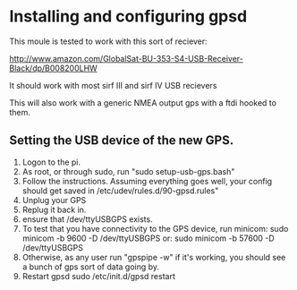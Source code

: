 # Installing and configuring gpsd 

This moule is tested to work with this sort of reciever:

http://www.amazon.com/GlobalSat-BU-353-S4-USB-Receiver-Black/dp/B008200LHW

It should work with most sirf III and sirf IV USB recievers

This will also work with a generic NMEA output gps with a ftdi hooked to them.

## Setting the USB device of the new GPS.

1. Logon to the pi. 
2. As root, or through sudo, run "sudo setup-usb-gps.bash" 
3. Follow the instructions. Assuming everything goes well, your config should get saved in
    /etc/udev/rules.d/90-gpsd.rules"
4. Unplug your GPS
5. Replug it back in. 
6. ensure that /dev/ttyUSBGPS exists.
7. To test that you have connectivity to the GPS device, run minicom:
    sudo minicom  -b 9600 -D /dev/ttyUSBGPS
    or:
    sudo minicom  -b 57600 -D /dev/ttyUSBGPS
8. Otherwise, as any user run "gpspipe -w"
    if it's working, you should see a bunch of gps sort of data going by.
9. Restart gpsd
    sudo /etc/init.d/gpsd restart
